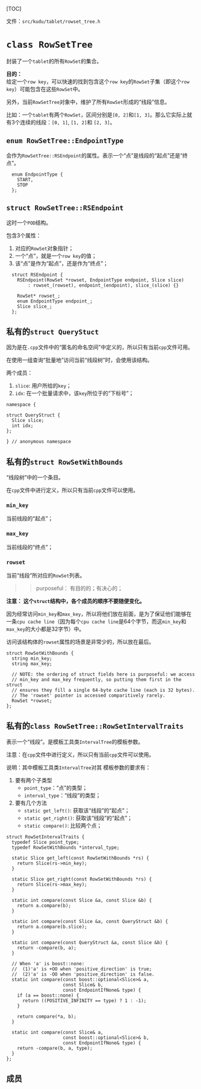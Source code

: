 [TOC]

文件：`src/kudu/tablet/rowset_tree.h`

# `class RowSetTree`

封装了一个`tablet`的所有`RowSet`的集合。

**目的：**  
给定一个`row key`，可以快速的找到包含这个`row key`的`RowSet`子集（即这个`row key`）可能包含在这些`RowSet`中。

另外，当前`RowSetTree`对象中，维护了所有`RowSet`形成的“线段”信息。  

比如：一个`tablet`有两个`RowSet`，区间分别是`[0, 2]`和`[1, 3]`。那么它实际上就有3个连续的线段：`[0, 1]`, `[1, 2]`和 `[2, 3]`。

## `enum RowSetTree::EndpointType`

会作为`RowSetTree::RSEndpoint`的属性。表示一个“点”是线段的“起点”还是“终点”。

```
  enum EndpointType {
    START,
    STOP
  };
```

## `struct RowSetTree::RSEndpoint`

这时一个`POD`结构。

包含3个属性：
1. 对应的`RowSet`对象指针；
2. 一个“点”，就是一个`row key`的值；
3. 该“点”是作为“起点”，还是作为“终点”；

```
  struct RSEndpoint {
    RSEndpoint(RowSet *rowset, EndpointType endpoint, Slice slice)
        : rowset_(rowset), endpoint_(endpoint), slice_(slice) {}

    RowSet* rowset_;
    enum EndpointType endpoint_;
    Slice slice_;
  };
```

## 私有的`struct QueryStuct`

因为是在`.cpp`文件中的“匿名的命名空间”中定义的，所以只有当前`cpp`文件可用。

在使用一组查询“批量地”访问当前“线段树”时，会使用该结构。

两个成员：
1. `slice`: 用户所给的`key`；
2. `idx`: 在一个批量请求中，该`key`所位于的“下标号”；

```
namespace {
    
struct QueryStruct {
  Slice slice;
  int idx;
};

} // anonymous namespace

```

## 私有的`struct RowSetWithBounds`

“线段树”中的一个条目。

在`cpp`文件中进行定义，所以只有当前`cpp`文件可以使用。

### `min_key`
当前线段的“起点”；

### `max_key`
当前线段的“终点”；

### `rowset`
当前“线段”所对应的`RowSet`列表。

>> purposeful： 有目的的；有决心的；

**注意： 这个`struct`结构中，各个成员的顺序不要随便变化。**  

因为经常访问`min_key`和`max_key`，所以将他们放在前面，是为了保证他们能够在一条`cpu cache line`（因为每个`cpu cache line`是64个字节，而这`min_key`和`max_key`的大小都是32字节）中。

访问该结构体的`rowset`属性的场景是非常少的，所以放在最后。

```
struct RowSetWithBounds {
  string min_key;
  string max_key;

  // NOTE: the ordering of struct fields here is purposeful: we access
  // min_key and max_key frequently, so putting them first in the struct
  // ensures they fill a single 64-byte cache line (each is 32 bytes).
  // The 'rowset' pointer is accessed comparitively rarely.
  RowSet *rowset;
};

```

## 私有的`class RowSetTree::RowSetIntervalTraits`

表示一个“线段”。是模板工具类`IntervalTree`的模板参数。

注意：在`cpp`文件中进行定义，所以只有当前`cpp`文件可以使用。

说明：其中模板工具类`IntervalTree`对其 模板参数的要求有：

1. 要有两个子类型
   + `point_type`：“点”的类型；
   + `interval_type`：“线段”的类型；
2. 要有几个方法
   + `static get_left()`: 获取该“线段”的“起点”；
   + `static get_right()`: 获取该“线段”的“起点”；
   + `static compare()`: 比较两个点；

```
struct RowSetIntervalTraits {
  typedef Slice point_type;
  typedef RowSetWithBounds *interval_type;

  static Slice get_left(const RowSetWithBounds *rs) {
    return Slice(rs->min_key);
  }

  static Slice get_right(const RowSetWithBounds *rs) {
    return Slice(rs->max_key);
  }

  static int compare(const Slice &a, const Slice &b) {
    return a.compare(b);
  }

  static int compare(const Slice &a, const QueryStruct &b) {
    return a.compare(b.slice);
  }

  static int compare(const QueryStruct &a, const Slice &b) {
    return -compare(b, a);
  }

  // When 'a' is boost::none:
  //  (1)'a' is +OO when 'positive_direction' is true;
  //  (2)'a' is -OO when 'positive_direction' is false.
  static int compare(const boost::optional<Slice>& a,
                     const Slice& b,
                     const EndpointIfNone& type) {
    if (a == boost::none) {
      return ((POSITIVE_INFINITY == type) ? 1 : -1);
    }

    return compare(*a, b);
  }

  static int compare(const Slice& a,
                     const boost::optional<Slice>& b,
                     const EndpointIfNone& type) {
    return -compare(b, a, type);
  }
};
```

## 成员





